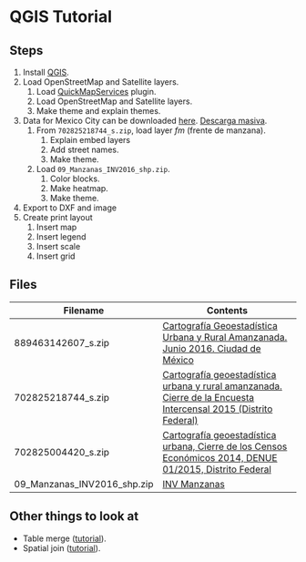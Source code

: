 # QGIS Tutorial

## Steps

1. Install [QGIS](https://qgis.org/).
2. Load OpenStreetMap and Satellite layers.
    1. Load [QuickMapServices](https://plugins.qgis.org/plugins/quick_map_services/) plugin.
    2. Load OpenStreetMap and Satellite layers.
    3. Make theme and explain themes.
3. Data for Mexico City can be downloaded [here](https://www.inegi.org.mx/app/areasgeograficas/?ag=09). [Descarga masiva](https://www.inegi.org.mx/app/descarga/?ag=09).
    1. From `702825218744_s.zip`, load layer _fm_ (frente de manzana).
        1. Explain embed layers
        2. Add street names.
        3. Make theme.
    2. Load `09_Manzanas_INV2016_shp.zip`.
        1. Color blocks.
        2. Make heatmap.
        3. Make theme.
4. Export to DXF and image
5. Create print layout
    1. Insert map
    3. Insert legend
    4. Insert scale
    5. Insert grid

## Files

|Filename|Contents|
|----|----|
|889463142607_s.zip|[Cartografía Geoestadística Urbana y Rural Amanzanada. Junio 2016. Ciudad de México](https://www.inegi.org.mx/app/biblioteca/ficha.html?upc=702825218744)|
|702825218744_s.zip|[Cartografía geoestadística urbana y rural amanzanada. Cierre de la Encuesta Intercensal 2015 (Distrito Federal)](https://www.inegi.org.mx/app/biblioteca/ficha.html?upc=702825209100)|
|702825004420_s.zip|[Cartografía geoestadística urbana, Cierre de los Censos Económicos 2014, DENUE 01/2015, Distrito Federal](https://www.inegi.org.mx/app/biblioteca/ficha.html?upc=702825004420)|
|09_Manzanas_INV2016_shp.zip|[INV Manzanas](https://www.inegi.org.mx/app/descarga/?ag=09)|

## Other things to look at

- Table merge ([tutorial](http://www.qgistutorials.com/en/docs/performing_table_joins.html)).
- Spatial join ([tutorial](http://www.qgistutorials.com/en/docs/performing_spatial_joins.html)).
